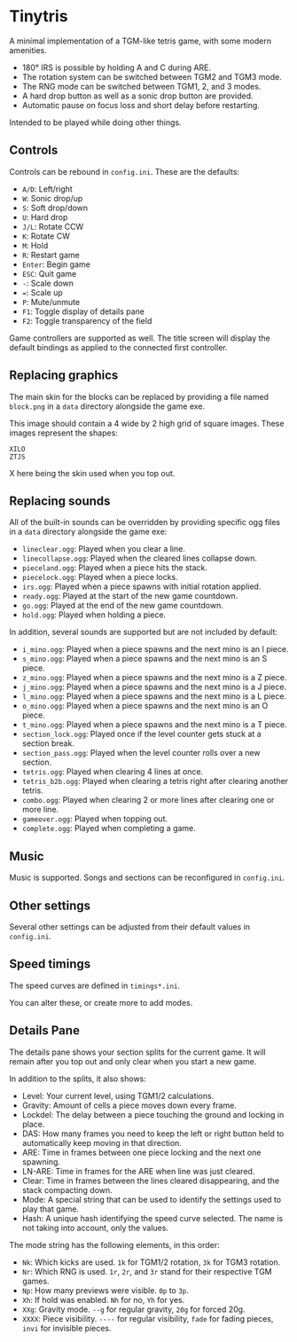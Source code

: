 # Tinytris
A minimal implementation of a TGM-like tetris game, with some modern amenities.

- 180° IRS is possible by holding A and C during ARE.
- The rotation system can be switched between TGM2 and TGM3 mode.
- The RNG mode can be switched between TGM1, 2, and 3 modes.
- A hard drop button as well as a sonic drop button are provided.
- Automatic pause on focus loss and short delay before restarting.

Intended to be played while doing other things.

## Controls
Controls can be rebound in `config.ini`. These are the defaults:

- `A/D`: Left/right
- `W`: Sonic drop/up
- `S`: Soft drop/down
- `U`: Hard drop
- `J/L`: Rotate CCW
- `K`: Rotate CW
- `M`: Hold
- `R`: Restart game
- `Enter`: Begin game
- `ESC`: Quit game
- `-`: Scale down
- `=`: Scale up
- `P`: Mute/unmute
- `F1`: Toggle display of details pane
- `F2`: Toggle transparency of the field

Game controllers are supported as well. The title screen will display the default bindings as applied to the connected first controller.

## Replacing graphics
The main skin for the blocks can be replaced by providing a file named `block.png` in a `data` directory alongside the game exe.

This image should contain a 4 wide by 2 high grid of square images. These images represent the shapes:

```text
XILO
ZTJS
```

X here being the skin used when you top out.

## Replacing sounds
All of the built-in sounds can be overridden by providing specific ogg files in a `data` directory alongside the game exe:

- `lineclear.ogg`: Played when you clear a line.
- `linecollapse.ogg`: Played when the cleared lines collapse down.
- `pieceland.ogg`: Played when a piece hits the stack.
- `piecelock.ogg`: Played when a piece locks.
- `irs.ogg`: Played when a piece spawns with initial rotation applied.
- `ready.ogg`: Played at the start of the new game countdown.
- `go.ogg`: Played at the end of the new game countdown.
- `hold.ogg`: Played when holding a piece.

In addition, several sounds are supported but are not included by default:

- `i_mino.ogg`: Played when a piece spawns and the next mino is an I piece.
- `s_mino.ogg`: Played when a piece spawns and the next mino is an S piece.
- `z_mino.ogg`: Played when a piece spawns and the next mino is a Z piece.
- `j_mino.ogg`: Played when a piece spawns and the next mino is a J piece.
- `l_mino.ogg`: Played when a piece spawns and the next mino is a L piece.
- `o_mino.ogg`: Played when a piece spawns and the next mino is an O piece.
- `t_mino.ogg`: Played when a piece spawns and the next mino is a T piece.
- `section_lock.ogg`: Played once if the level counter gets stuck at a section break.
- `section_pass.ogg`: Played when the level counter rolls over a new section.
- `tetris.ogg`: Played when clearing 4 lines at once.
- `tetris_b2b.ogg`: Played when clearing a tetris right after clearing another tetris.
- `combo.ogg`: Played when clearing 2 or more lines after clearing one or more line.
- `gameover.ogg`: Played when topping out.
- `complete.ogg`: Played when completing a game.

## Music
Music is supported. Songs and sections can be reconfigured in `config.ini`.

## Other settings
Several other settings can be adjusted from their default values in `config.ini`.

## Speed timings
The speed curves are defined in `timings*.ini`.

You can alter these, or create more to add modes.

## Details Pane
The details pane shows your section splits for the current game. It will remain after you top out and only clear when you start a new game.

In addition to the splits, it also shows:

- Level: Your current level, using TGM1/2 calculations.
- Gravity: Amount of cells a piece moves down every frame.
- Lockdel: The delay between a piece touching the ground and locking in place.
- DAS: How many frames you need to keep the left or right button held to automatically keep moving in that direction.
- ARE: Time in frames between one piece locking and the next one spawning.
- LN-ARE: Time in frames for the ARE when line was just cleared.
- Clear: Time in frames between the lines cleared disappearing, and the stack compacting down.
- Mode: A special string that can be used to identify the settings used to play that game.
- Hash: A unique hash identifying the speed curve selected. The name is not taking into account, only the values.

The mode string has the following elements, in this order:

- `Nk`: Which kicks are used. `1k` for TGM1/2 rotation, `3k` for TGM3 rotation.
- `Nr`: Which RNG is used. `1r`, `2r`, and `3r` stand for their respective TGM games.
- `Np`: How many previews were visible. `0p` to `3p`.
- `Xh`: If hold was enabled. `Nh` for no, `Yh` for yes.
- `XXg`: Gravity mode. `--g` for regular gravity, `20g` for forced 20g.
- `XXXX`: Piece visibility. `----` for regular visibility, `fade` for fading pieces, `invi` for invisible pieces.